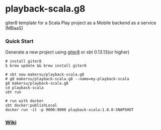 # playback-scala.g8
giter8 template for a Scala Play project as a Mobile backend as a service (MBaaS)

### Quick Start
Generate a new project using [giter8](https://github.com/foundweekends/giter8) or sbt 0.13.13(or higher)
```
# install giter8
$ brew update && brew install giter8

# sbt new makersu/playback-scala.g8
# g8 makersu/playback-scala.g8 --name=my-playback-scala
g8 makersu/playback-scala.g8 
cd playback-scala
sbt run

# run with docker
sbt docker:publishLocal 
docker run -it -p 9000:9000 playback-scala:1.0.0-SNAPSHOT
```


### [Wiki](https://github.com/makersu/playback-scala.g8/wiki)
